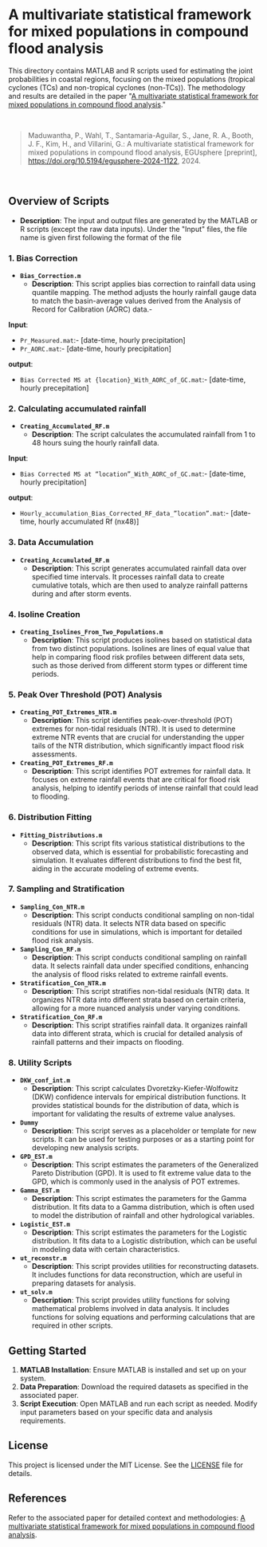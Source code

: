 # A multivariate statistical framework for mixed populations in compound flood analysis

This directory contains MATLAB and R scripts used for estimating the joint probabilities in coastal regions, focusing on the mixed populations (tropical cyclones (TCs) and non-tropical cyclones (non-TCs)). The methodology and results are detailed in the paper "[A multivariate statistical framework for mixed populations in compound flood analysis](https://egusphere.copernicus.org/preprints/2024/egusphere-2024-1122)."

<br>

>Maduwantha, P., Wahl, T., Santamaria-Aguilar, S., Jane, R. A., Booth, J. F., Kim, H., and Villarini, G.: A multivariate statistical framework for mixed populations in compound flood analysis, EGUsphere [preprint], https://doi.org/10.5194/egusphere-2024-1122, 2024.

<br>

## Overview of Scripts
- **Description**: The input and output files are generated by the MATLAB or R scripts (except the raw data inputs). Under the "Input" files, the file name is given first following the format of the file 

### 1. Bias Correction
- **`Bias_Correction.m`**
  - **Description**: This script applies bias correction to rainfall data using quantile mapping. The method adjusts the hourly rainfall gauge data to match the basin-average values derived from the Analysis of Record for Calibration (AORC) data.-

**Input**:
- `Pr_Measured.mat`:- [date-time, hourly precipitation]
- `Pr_AORC.mat`:- [date-time, hourly precipitation]

**output**: 
- `Bias Corrected MS at {location}_With_AORC_of_GC.mat`:- [date-time, hourly precepitation]


### 2. Calculating accumulated rainfall 
- **`Creating_Accumulated_RF.m`**
  - **Description**: The script calculates the accumulated rainfall from 1 to 48 hours suing the hourly rainfall data.
    
**Input**: 
- `Bias Corrected MS at “location”_With_AORC_of_GC.mat`:- [date-time, hourly precipitation]

**output**:  
- `Hourly_accumulation_Bias_Corrected_RF_data_”location”.mat`:- [date-time, hourly accumulated Rf (nx48)]




### 3. Data Accumulation
- **`Creating_Accumulated_RF.m`**
  - **Description**: This script generates accumulated rainfall data over specified time intervals. It processes rainfall data to create cumulative totals, which are then used to analyze rainfall patterns during and after storm events. 

### 4. Isoline Creation
- **`Creating_Isolines_From_Two_Populations.m`**
  - **Description**: This script produces isolines based on statistical data from two distinct populations. Isolines are lines of equal value that help in comparing flood risk profiles between different data sets, such as those derived from different storm types or different time periods.

### 5. Peak Over Threshold (POT) Analysis
- **`Creating_POT_Extremes_NTR.m`**
  - **Description**: This script identifies peak-over-threshold (POT) extremes for non-tidal residuals (NTR). It is used to determine extreme NTR events that are crucial for understanding the upper tails of the NTR distribution, which significantly impact flood risk assessments.
- **`Creating_POT_Extremes_RF.m`**
  - **Description**: This script identifies POT extremes for rainfall data. It focuses on extreme rainfall events that are critical for flood risk analysis, helping to identify periods of intense rainfall that could lead to flooding.

### 6. Distribution Fitting
- **`Fitting_Distributions.m`**
  - **Description**: This script fits various statistical distributions to the observed data, which is essential for probabilistic forecasting and simulation. It evaluates different distributions to find the best fit, aiding in the accurate modeling of extreme events.

### 7. Sampling and Stratification
- **`Sampling_Con_NTR.m`**
  - **Description**: This script conducts conditional sampling on non-tidal residuals (NTR) data. It selects NTR data based on specific conditions for use in simulations, which is important for detailed flood risk analysis.
- **`Sampling_Con_RF.m`**
  - **Description**: This script conducts conditional sampling on rainfall data. It selects rainfall data under specified conditions, enhancing the analysis of flood risks related to extreme rainfall events.
- **`Stratification_Con_NTR.m`**
  - **Description**: This script stratifies non-tidal residuals (NTR) data. It organizes NTR data into different strata based on certain criteria, allowing for a more nuanced analysis under varying conditions.
- **`Stratification_Con_RF.m`**
  - **Description**: This script stratifies rainfall data. It organizes rainfall data into different strata, which is crucial for detailed analysis of rainfall patterns and their impacts on flooding.

### 8. Utility Scripts
- **`DKW_conf_int.m`**
  - **Description**: This script calculates Dvoretzky-Kiefer-Wolfowitz (DKW) confidence intervals for empirical distribution functions. It provides statistical bounds for the distribution of data, which is important for validating the results of extreme value analyses.
- **`Dummy`**
  - **Description**: This script serves as a placeholder or template for new scripts. It can be used for testing purposes or as a starting point for developing new analysis scripts.
- **`GPD_EST.m`**
  - **Description**: This script estimates the parameters of the Generalized Pareto Distribution (GPD). It is used to fit extreme value data to the GPD, which is commonly used in the analysis of POT extremes.
- **`Gamma_EST.m`**
  - **Description**: This script estimates the parameters for the Gamma distribution. It fits data to a Gamma distribution, which is often used to model the distribution of rainfall and other hydrological variables.
- **`Logistic_EST.m`**
  - **Description**: This script estimates the parameters for the Logistic distribution. It fits data to a Logistic distribution, which can be useful in modeling data with certain characteristics.
- **`ut_reconstr.m`**
  - **Description**: This script provides utilities for reconstructing datasets. It includes functions for data reconstruction, which are useful in preparing datasets for analysis.
- **`ut_solv.m`**
  - **Description**: This script provides utility functions for solving mathematical problems involved in data analysis. It includes functions for solving equations and performing calculations that are required in other scripts.

## Getting Started

1. **MATLAB Installation**: Ensure MATLAB is installed and set up on your system.
2. **Data Preparation**: Download the required datasets as specified in the associated paper.
3. **Script Execution**: Open MATLAB and run each script as needed. Modify input parameters based on your specific data and analysis requirements.


## License

This project is licensed under the MIT License. See the [LICENSE](LICENSE) file for details.

## References

Refer to the associated paper for detailed context and methodologies: [A multivariate statistical framework for mixed populations in compound flood analysis](https://doi.org/10.5194/egusphere-2024-1122).






